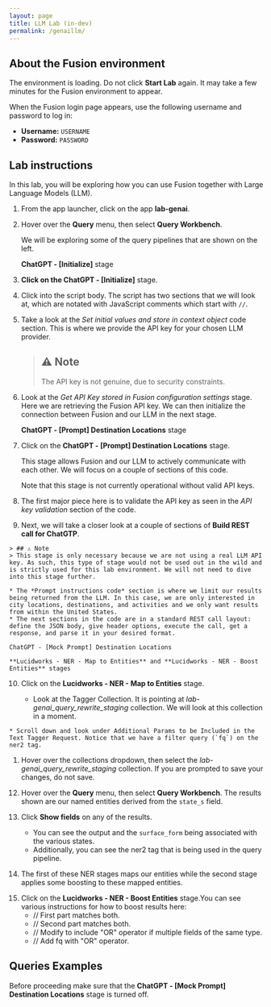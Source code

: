 ```yaml
---
layout: page
title: LLM Lab (in-dev)
permalink: /genaillm/
---
```


<!--Remember, comments show up in the HTML.-->

<!--https://docs.google.com/document/d/1HVgVnln8To2yZeOQOmW9tM5fYnKOQbQVAGSnOa_R9Xg/edit-->

## About the Fusion environment

The environment is loading. Do not click **Start Lab** again. It may take a few minutes for the Fusion environment to appear.
 
When the Fusion login page appears, use the following username and password to log in:

* **Username:** `USERNAME`
* **Password:** `PASSWORD`

<!--Include info on the state of the lab? That is, this lab is already set up and ready to go.-->

## Lab instructions
  
In this lab, you will be exploring how you can use Fusion together with Large Language Models (LLM).
 
1. From the app launcher, click on the app **lab-genai**.
2. Hover over the **Query** menu, then select **Query Workbench**.

    We will be exploring some of the query pipelines that are shown on the left.

    **ChatGPT - [Initialize]** stage

3. **Click on the ChatGPT - [Initialize]** stage.
4. Click into the script body. The script has two sections that we will look at, which are notated with JavaScript comments which start with `//`.  
5. Take a look at the *Set initial values and store in context object* code section. This is where we provide the API key for your chosen LLM provider.
 
    > ## ⚠️ Note
    > The API key is not genuine, due to security constraints.

6. Look at the *Get API Key stored in Fusion configuration settings* stage. Here we are retrieving the Fusion API key. We can then initialize the connection between Fusion and our LLM in the next stage.
 
    **ChatGPT - [Prompt] Destination Locations** stage
 
7. Click on the **ChatGPT - [Prompt] Destination Locations** stage.
 
    This stage allows Fusion and our LLM to actively communicate with each other. We will focus on a couple of sections of this code.
 
    Note that this stage is not currently operational without valid API keys.

<!--If it's not currently operational-->
 
8. The first major piece here is to validate the API key as seen in the *API key validation* section of the code.

<!--This doesn't seem like a step. It seems to introduce the next step. Is that correct?-->

9.  Next, we will take a closer look at a couple of sections of **Build REST call for ChatGTP**.

<!--This doesn't seem like a step. It may need to be rewritten to instruct the user on what action they're taking-->

    > ## ⚠️ Note
    > This stage is only necessary because we are not using a real LLM API key. As such, this type of stage would not be used out in the wild and is strictly used for this lab environment. We will not need to dive into this stage further.
 
    * The *Prompt instructions code* section is where we limit our results being returned from the LLM. In this case, we are only interested in city locations, destinations, and activities and we only want results from within the United States.
    * The next sections in the code are in a standard REST call layout: define the JSON body, give header options, execute the call, get a response, and parse it in your desired format.
 
    ChatGPT - [Mock Prompt] Destination Locations
 
    **Lucidworks - NER - Map to Entities** and **Lucidworks - NER - Boost Entities** stages
 
10. Click on the **Lucidworks - NER - Map to Entities** stage.
 
    * Look at the Tagger Collection. It is pointing at _lab-genai_query_rewrite_staging_ collection. We will look at this collection in a moment.
<!--Given we look at it in the next step, why not mention it second?-->
    * Scroll down and look under Additional Params to be Included in the Text Tagger Request. Notice that we have a filter query (`fq`) on the ner2 tag.
 
1.  Hover over the collections dropdown, then select the _lab-genai_query_rewrite_staging_ collection. If you are prompted to save your changes, do not save.

<!--This will probably need an image, as there's a Collection menu too.-->
 
12. Hover over the **Query** menu, then select **Query Workbench**. The results shown are our named entities derived from the `state_s` field.
 
13. Click **Show fields** on any of the results.
 
    * You can see the output and the `surface_form` being associated with the various states.
    * Additionally, you can see the ner2 tag that is being used in the query pipeline.

<!--Check whether ner2 tag needs to be in code format. What is a "tag" in this context?-->
 
14. The first of these NER stages maps our entities while the second stage applies some boosting to these mapped entities.

<!--This doesn't seem like a step.-->

15. Click on the **Lucidworks - NER - Boost Entities** stage.You can see various instructions for how to boost results here:
    * // First part matches both.
    * // Second part matches both.
    * // Modify to include "OR" operator if multiple fields of the same type.
    * // Add fq with "OR" operator.

<!--Are these comments in the script? If so, a brief explanation is needed for each.--> 
 
## Queries Examples
 
Before proceeding make sure that the **ChatGPT - [Mock Prompt] Destination Locations** stage is turned off.

<!--MAY REMOVE THIS. SAVE APP WITH IT TURNED OFF-->